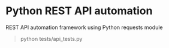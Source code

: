 # Python REST API automation

REST API automation framework using Python requests module


> python tests/api_tests.py
